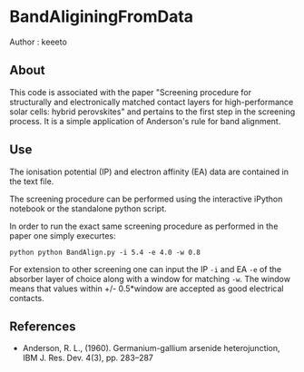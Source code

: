 # BandAliginingFromData

Author : keeeto

## About

This code is associated with the paper "Screening procedure for structurally and electronically matched contact layers for high-performance solar cells: hybrid perovskites" and pertains to the first step in the screening process. It is a simple application of Anderson's rule for band alignment.

## Use

The ionisation potential (IP) and electron affinity (EA) data are contained in the text file.

The screening procedure can be performed using the interactive iPython notebook or the standalone python script.

In order to run the exact same screening procedure as performed in the paper one simply execurtes:

``` python python BandAlign.py -i 5.4 -e 4.0 -w 0.8 ```

For extension to other screening one can input the IP `-i` and EA `-e` of the absorber layer of choice along with a window for matching `-w`. The window means that values within +/- 0.5*window are accepted as good electrical contacts.

## References

* Anderson, R. L., (1960). Germanium-gallium arsenide heterojunction, IBM J. Res. Dev. 4(3), pp. 283–287


